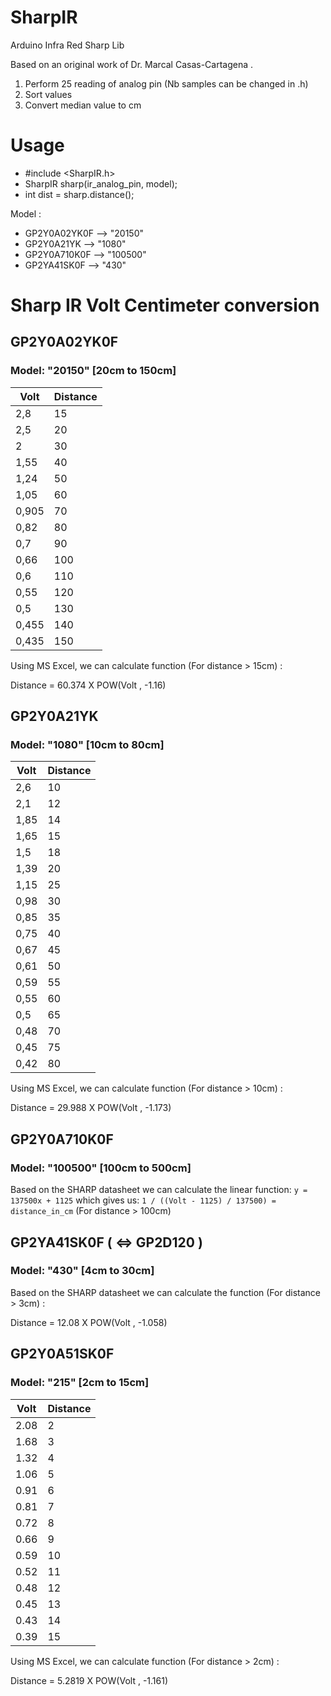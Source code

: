 # SharpIR
Arduino Infra Red Sharp Lib

Based on an original work of Dr. Marcal Casas-Cartagena .

 1. Perform 25 reading of analog pin (Nb samples can be changed in .h)
 2. Sort values
 3. Convert median value to cm

# Usage

- #include \<SharpIR.h\>
- SharpIR sharp(ir_analog_pin, model);
- int dist = sharp.distance();

Model : 
- GP2Y0A02YK0F --> "20150"
- GP2Y0A21YK --> "1080"
- GP2Y0A710K0F --> "100500"
- GP2YA41SK0F --> "430"

# Sharp IR Volt Centimeter conversion

## GP2Y0A02YK0F
### Model: "20150" [20cm to 150cm]

| Volt | Distance |
| ---- | -------- |
| 2,8 | 15 |
| 2,5 | 20 |
| 2 | 30 |
| 1,55 | 40 |
| 1,24 | 50 |
| 1,05 | 60 |
| 0,905 | 70 |
| 0,82 | 80 |
| 0,7 | 90 |
| 0,66 | 100 |
| 0,6 | 110 |
| 0,55 | 120 |
| 0,5 | 130 |
| 0,455 | 140 |
| 0,435 | 150 |

Using MS Excel, we can calculate function (For distance > 15cm) :

Distance = 60.374 X POW(Volt , -1.16)

## GP2Y0A21YK 
### Model: "1080" [10cm to 80cm]

| Volt | Distance |
| ---- | -------- |
| 2,6 | 10 |
| 2,1 | 12 |
| 1,85 | 14 |
| 1,65 | 15 |
| 1,5 | 18 |
| 1,39 | 20 |
| 1,15 | 25 |
| 0,98 | 30 |
| 0,85 | 35 |
| 0,75 | 40 |
| 0,67 | 45 |
| 0,61 | 50 |
| 0,59 | 55 |
| 0,55 | 60 |
| 0,5 | 65 |
| 0,48 | 70 |
| 0,45 | 75 |
| 0,42 | 80 |

Using MS Excel, we can calculate function (For distance > 10cm) :

Distance = 29.988 X POW(Volt , -1.173)

## GP2Y0A710K0F
### Model: "100500" [100cm to 500cm]

Based on the SHARP datasheet we can calculate the linear function: 
`y = 137500x + 1125` 
which gives us: 
`1 / ((Volt - 1125) / 137500) = distance_in_cm`
(For distance > 100cm)

## GP2YA41SK0F ( <=> GP2D120 )
### Model: "430" [4cm to 30cm]

Based on the SHARP datasheet we can calculate the function (For distance > 3cm) :

Distance = 12.08 X POW(Volt , -1.058)

## GP2Y0A51SK0F 
### Model: "215" [2cm to 15cm]

| Volt | Distance |
| ---- | -------- |
| 2.08 | 2 |
| 1.68 | 3 |
| 1.32 | 4 |
| 1.06 | 5 |
| 0.91 | 6 |
| 0.81 | 7 |
| 0.72 | 8 |
| 0.66 | 9 |
| 0.59 | 10 |
| 0.52 | 11 |
| 0.48 | 12 |
| 0.45 | 13 |
| 0.43 | 14 |
| 0.39 | 15 |

Using MS Excel, we can calculate function (For distance > 2cm) :

Distance = 5.2819 X POW(Volt , -1.161)